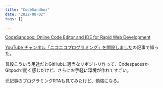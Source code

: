 ```yaml
---
title: "CodeSandbox"
date: "2022-08-02"
tags: []

---
```


[CodeSandbox: Online Code Editor and IDE for Rapid Web Development](https://codesandbox.io/)

[YouTube チャンネル「ニコニコプログラミング」を開設しました](http://nmi.jp/2022-08-01-Becoming-YouTuber)の記事で知った。

普段こういう用途だとGitHubに適当なリポジトリ作って、CodespacesかGitpodで開く感じだけど、さらにお手軽に環境が作れてすごい。

元記事のプログラミングRTAも見てみたけど、勉強になる。
